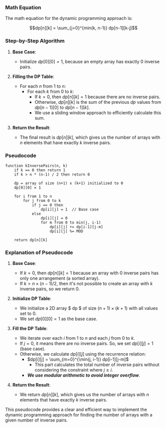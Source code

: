 ### Math Equation

The math equation for the dynamic programming approach is:

$$dp[n][k] = \sum_{j=0}^{min(k, n-1)} dp[n-1][k-j]$$

### Step-by-Step Algorithm

1. **Base Case**:
   - Initialize $dp[0][0] = 1$, because an empty array has exactly 0 inverse pairs.

2. **Filling the DP Table**:
   - For each $n$ from 1 to $n$:
     - For each $k$ from 0 to $k$:
       - If $k = 0$, then $dp[n][k] = 1$ because there are no inverse pairs.
       - Otherwise, $dp[n][k]$ is the sum of the previous $dp$ values from $dp[n-1][0]$ to $dp[n-1][k]$.
       - We use a sliding window approach to efficiently calculate this sum.

3. **Return the Result**:
   - The final result is $dp[n][k]$, which gives us the number of arrays with $n$ elements that have exactly $k$ inverse pairs.

### Pseudocode

```plaintext
function kInversePairs(n, k)
    if k == 0 then return 1
    if k > n * (n-1) / 2 then return 0

    dp = array of size (n+1) x (k+1) initialized to 0
    dp[0][0] = 1

    for i from 1 to n
        for j from 0 to k
            if j == 0 then
                dp[i][j] = 1  // Base case
            else
                dp[i][j] = 0
                for m from 0 to min(j, i-1)
                    dp[i][j] += dp[i-1][j-m]
                    dp[i][j] %= MOD

    return dp[n][k]
```

### Explanation of Pseudocode

1. **Base Case**:
   - If $k = 0$, then $dp[n][k] = 1$ because an array with 0 inverse pairs has only one arrangement (a sorted array).
   - If $k > n \times (n-1) / 2$, then it's not possible to create an array with $k$ inverse pairs, so we return 0.

2. **Initialize DP Table**:
   - We initialize a 2D array $ dp $ of size $(n+1) \times (k+1)$ with all values set to 0.
   - We set $dp[0][0] = 1$ as the base case.

3. **Fill the DP Table**:
   - We iterate over each $i$ from 1 to $n$ and each $j$ from 0 to $k$.
   - If $j = 0$, it means there are no inverse pairs. So, we set $dp[i][j] = 1$ (base case).
   - Otherwise, we calculate $dp[i][j]$ using the recurrence relation:
     - $dp[i][j] = \sum_{m=0}^{\min(j, i-1)} dp[i-1][j-m]$
       - This part calculates the total number of inverse pairs without considering the constraint where $j \geq i$.
     - ***We use modular arithmetic to avoid integer overflow***.

4. **Return the Result**:
   - We return $dp[n][k]$, which gives us the number of arrays with $n$ elements that have exactly $k$ inverse pairs.

This pseudocode provides a clear and efficient way to implement the dynamic programming approach for finding the number of arrays with a given number of inverse pairs.
